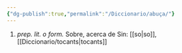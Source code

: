 ```yaml
---
{"dg-publish":true,"permalink":"/Diccionario/abuça/"}
---
```


1. *prep. lit. o form.* Sobre, acerca de
    Sin: [[so\|so]], [[Diccionario/tocants\|tocants]]